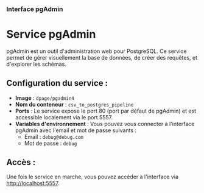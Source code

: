 
### Interface pgAdmin


# Service pgAdmin

pgAdmin est un outil d'administration web pour PostgreSQL. Ce service permet de gérer visuellement la base de données, de créer des requêtes, et d'explorer les schémas.

## Configuration du service :

- **Image** : `dpage/pgadmin4`
- **Nom du conteneur** : `csv_to_postgres_pipeline`
- **Ports** : Le service expose le port 80 (port par défaut de pgAdmin) et est accessible localement via le port 5557.
- **Variables d'environnement** : Vous pouvez vous connecter à l'interface pgAdmin avec l'email et mot de passe suivants :
  - Email : `debug@debug.com`
  - Mot de passe : `debug`

## Accès :

Une fois le service en marche, vous pouvez accéder à l'interface via [http://localhost:5557](http://localhost:5557).
